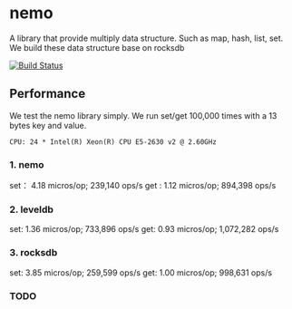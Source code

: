 # nemo
A library that provide multiply data structure. Such as map, hash, list, set. We
build these data structure base on rocksdb

[![Build Status](https://travis-ci.org/Qihoo360/nemo.svg?branch=master)](https://travis-ci.org/Qihoo360/nemo)

## Performance

We test the nemo library simply. We run set/get 100,000 times with a 13 bytes key and value.

    CPU: 24 * Intel(R) Xeon(R) CPU E5-2630 v2 @ 2.60GHz

### 1. nemo 

set： 4.18 micros/op;     239,140 ops/s
get :  1.12 micros/op;     894,398 ops/s

### 2.  leveldb

set:  1.36 micros/op;    733,896 ops/s
get:  0.93 micros/op;  1,072,282 ops/s

### 3.  rocksdb

set:  3.85 micros/op;    259,599 ops/s
get:  1.00 micros/op;    998,631 ops/s

### TODO
